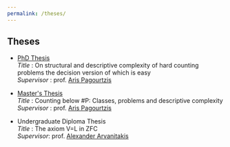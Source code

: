 ```yaml
---
permalink: /theses/
---
```


## Theses

- <A href="https://drive.google.com/file/d/14Wg9qn4WLUeXjg7BulkALZs_cMPUh2zV/view?usp=sharing"> PhD Thesis </A> \
<i> Title </i>: On structural and descriptive complexity of hard counting problems the decision version of which is easy \
<i> Supervisor </i>: prof. <A href="http://users.softlab.ntua.gr/~pagour/"> Aris Pagourtzis</A> 

-  <A href="http://mpla.math.uoa.gr/el/theses/msc/aggeliki.chalki/index.html"> Master's Thesis </A> \
<i> Title </i>: Counting below #P:  Classes, problems and descriptive complexity \
<i> Supervisor </i>: prof. <A href="http://users.softlab.ntua.gr/~pagour/"> Aris  Pagourtzis</A> 

- Undergraduate Diploma Thesis \
<i> Title </i>: The axiom V=L in ZFC \
<i> Supervisor</i>: prof. <A href="https://www.researchgate.net/profile/Alexander-Arvanitakis"> Alexander Arvanitakis </A>
